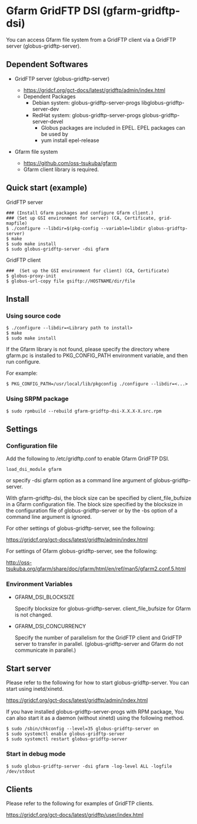 # Gfarm GridFTP DSI (gfarm-gridftp-dsi)

You can access Gfarm file system from a GridFTP client via a GridFTP
server (globus-gridftp-server).

## Dependent Softwares

- GridFTP server (globus-gridftp-server)
  - https://gridcf.org/gct-docs/latest/gridftp/admin/index.html
  - Dependent Packages
    - Debian system: globus-gridftp-server-progs libglobus-gridftp-server-dev
    - RedHat system: globus-gridftp-server-progs globus-gridftp-server-devel
      - Globus packages are included in EPEL.  EPEL packages can be used by
      - yum install epel-release

- Gfarm file system
  - https://github.com/oss-tsukuba/gfarm
  - Gfarm client library is required.

## Quick start (example)

GridFTP server
```
### (Install Gfarm packages and configure Gfarm client.)
### (Set up GSI environment for server) (CA, Certificate, grid-mapfile)
$ ./configure --libdir=$(pkg-config --variable=libdir globus-gridftp-server)
$ make
$ sudo make install
$ sudo globus-gridftp-server -dsi gfarm
```

GridFTP client
```
###  (Set up the GSI environment for client) (CA, Certificate)
$ globus-proxy-init
$ globus-url-copy file gsiftp://HOSTNAME/dir/file
```

## Install

### Using source code

```
$ ./configure --libdir=<Library path to install>
$ make
$ sudo make install
```

If the Gfarm library is not found, please specify the directory where
gfarm.pc is installed to PKG_CONFIG_PATH environment variable, and
then run configure.

For example:

```
$ PKG_CONFIG_PATH=/usr/local/lib/pkgconfig ./configure --libdir=<...>
```

### Using SRPM package

```
$ sudo rpmbuild --rebuild gfarm-gridftp-dsi-X.X.X-X.src.rpm
```

## Settings

### Configuration file

Add the following to /etc/gridftp.conf to enable Gfarm GridFTP DSI.

```
load_dsi_module gfarm
```

or specify -dsi gfarm option as a command line argument of
globus-gridftp-server.

With gfarm-gridftp-dsi, the block size can be specified by
client_file_bufsize in a Gfarm configuration file.  The block size
specified by the blocksize in the configuration file of
globus-gridftp-server or by the -bs option of a command line argument
is ignored.

For other settings of globus-gridftp-server, see the following:

https://gridcf.org/gct-docs/latest/gridftp/admin/index.html

For settings of Gfarm globus-gridftp-server, see the following:

http://oss-tsukuba.org/gfarm/share/doc/gfarm/html/en/ref/man5/gfarm2.conf.5.html

### Environment Variables

* GFARM_DSI_BLOCKSIZE

  Specify blocksize for globus-gridftp-server.
  client_file_bufsize for Gfarm is not changed.

* GFARM_DSI_CONCURRENCY

  Specify the number of parallelism for the GridFTP client and GridFTP
  server to transfer in parallel.
  (globus-gridftp-server and Gfarm do not communicate in parallel.)

## Start server

Please refer to the following for how to start globus-gridftp-server.
You can start using inetd/xinetd.

https://gridcf.org/gct-docs/latest/gridftp/admin/index.html

If you have installed globus-gridftp-server-progs with RPM package,
You can also start it as a daemon (without xinetd) using the following
method.

```
$ sudo /sbin/chkconfig --level=35 globus-gridftp-server on
$ sudo systemctl enable globus-gridftp-server
$ sudo systemctl restart globus-gridftp-server
```

### Start in debug mode

```
$ sudo globus-gridftp-server -dsi gfarm -log-level ALL -logfile /dev/stdout
```

## Clients

Please refer to the following for examples of GridFTP clients.

https://gridcf.org/gct-docs/latest/gridftp/user/index.html

